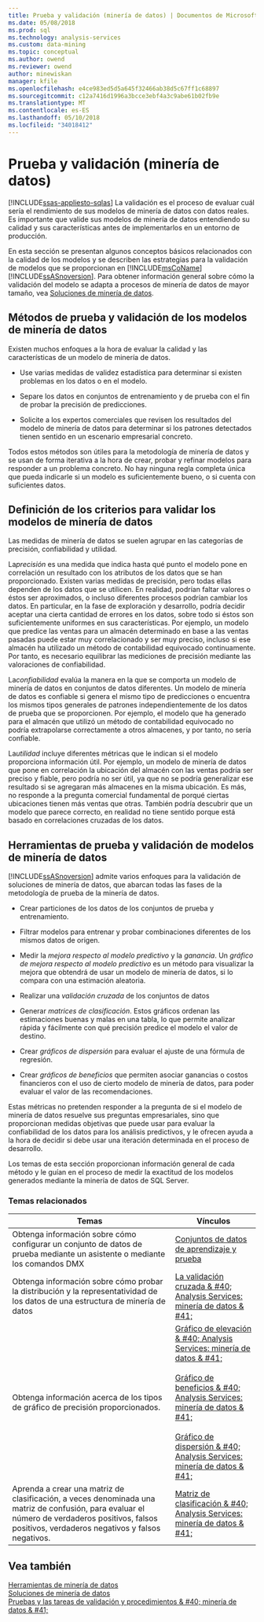 ```yaml
---
title: Prueba y validación (minería de datos) | Documentos de Microsoft
ms.date: 05/08/2018
ms.prod: sql
ms.technology: analysis-services
ms.custom: data-mining
ms.topic: conceptual
ms.author: owend
ms.reviewer: owend
author: minewiskan
manager: kfile
ms.openlocfilehash: e4ce983ed5d5a645f32466ab38d5c67ff1c68897
ms.sourcegitcommit: c12a7416d1996a3bcce3ebf4a3c9abe61b02fb9e
ms.translationtype: MT
ms.contentlocale: es-ES
ms.lasthandoff: 05/10/2018
ms.locfileid: "34018412"
---
```

# <a name="testing-and-validation-data-mining"></a>Prueba y validación (minería de datos)
[!INCLUDE[ssas-appliesto-sqlas](../../includes/ssas-appliesto-sqlas.md)]
  La validación es el proceso de evaluar cuál sería el rendimiento de sus modelos de minería de datos con datos reales. Es importante que valide sus modelos de minería de datos entendiendo su calidad y sus características antes de implementarlos en un entorno de producción.  
  
 En esta sección se presentan algunos conceptos básicos relacionados con la calidad de los modelos y se describen las estrategias para la validación de modelos que se proporcionan en [!INCLUDE[msCoName](../../includes/msconame-md.md)] [!INCLUDE[ssASnoversion](../../includes/ssasnoversion-md.md)]. Para obtener información general sobre cómo la validación del modelo se adapta a procesos de minería de datos de mayor tamaño, vea [Soluciones de minería de datos](../../analysis-services/data-mining/data-mining-solutions.md).  
  
## <a name="methods-for-testing-and-validation-of-data-mining-models"></a>Métodos de prueba y validación de los modelos de minería de datos  
 Existen muchos enfoques a la hora de evaluar la calidad y las características de un modelo de minería de datos.  
  
-   Use varias medidas de validez estadística para determinar si existen problemas en los datos o en el modelo.  
  
-   Separe los datos en conjuntos de entrenamiento y de prueba con el fin de probar la precisión de predicciones.  
  
-   Solicite a los expertos comerciales que revisen los resultados del modelo de minería de datos para determinar si los patrones detectados tienen sentido en un escenario empresarial concreto.  
  
 Todos estos métodos son útiles para la metodología de minería de datos y se usan de forma iterativa a la hora de crear, probar y refinar modelos para responder a un problema concreto. No hay ninguna regla completa única que pueda indicarle si un modelo es suficientemente bueno, o si cuenta con suficientes datos.  
  
## <a name="definition-of-criteria-for-validating-data-mining-models"></a>Definición de los criterios para validar los modelos de minería de datos  
 Las medidas de minería de datos se suelen agrupar en las categorías de precisión, confiabilidad y utilidad.  
  
 La*precisión* es una medida que indica hasta qué punto el modelo pone en correlación un resultado con los atributos de los datos que se han proporcionado. Existen varias medidas de precisión, pero todas ellas dependen de los datos que se utilicen. En realidad, podrían faltar valores o éstos ser aproximados, o incluso diferentes procesos podrían cambiar los datos. En particular, en la fase de exploración y desarrollo, podría decidir aceptar una cierta cantidad de errores en los datos, sobre todo si éstos son suficientemente uniformes en sus características. Por ejemplo, un modelo que predice las ventas para un almacén determinado en base a las ventas pasadas puede estar muy correlacionado y ser muy preciso, incluso si ese almacén ha utilizado un método de contabilidad equivocado continuamente. Por tanto, es necesario equilibrar las mediciones de precisión mediante las valoraciones de confiabilidad.  
  
 La*confiabilidad* evalúa la manera en la que se comporta un modelo de minería de datos en conjuntos de datos diferentes. Un modelo de minería de datos es confiable si genera el mismo tipo de predicciones o encuentra los mismos tipos generales de patrones independientemente de los datos de prueba que se proporcionen. Por ejemplo, el modelo que ha generado para el almacén que utilizó un método de contabilidad equivocado no podría extrapolarse correctamente a otros almacenes, y por tanto, no sería confiable.  
  
 La*utilidad* incluye diferentes métricas que le indican si el modelo proporciona información útil. Por ejemplo, un modelo de minería de datos que pone en correlación la ubicación del almacén con las ventas podría ser preciso y fiable, pero podría no ser útil, ya que no se podría generalizar ese resultado si se agregaran más almacenes en la misma ubicación. Es más, no responde a la pregunta comercial fundamental de porqué ciertas ubicaciones tienen más ventas que otras. También podría descubrir que un modelo que parece correcto, en realidad no tiene sentido porque está basado en correlaciones cruzadas de los datos.  
  
## <a name="tools-for-testing-and-validation-of-mining-models"></a>Herramientas de prueba y validación de modelos de minería de datos  
 [!INCLUDE[ssASnoversion](../../includes/ssasnoversion-md.md)] admite varios enfoques para la validación de soluciones de minería de datos, que abarcan todas las fases de la metodología de prueba de la minería de datos.  
  
-   Crear particiones de los datos de los conjuntos de prueba y entrenamiento.  
  
-   Filtrar modelos para entrenar y probar combinaciones diferentes de los mismos datos de origen.  
  
-   Medir la *mejora respecto al modelo predictivo* y la *ganancia*. Un *gráfico de mejora respecto al modelo predictivo* es un método para visualizar la mejora que obtendrá de usar un modelo de minería de datos, si lo compara con una estimación aleatoria.  
  
-   Realizar una *validación cruzada* de los conjuntos de datos  
  
-   Generar *matrices de clasificación*. Estos gráficos ordenan las estimaciones buenas y malas en una tabla, lo que permite analizar rápida y fácilmente con qué precisión predice el modelo el valor de destino.  
  
-   Crear *gráficos de dispersión* para evaluar el ajuste de una fórmula de regresión.  
  
-   Crear *gráficos de beneficios* que permiten asociar ganancias o costos financieros con el uso de cierto modelo de minería de datos, para poder evaluar el valor de las recomendaciones.  
  
 Estas métricas no pretenden responder a la pregunta de si el modelo de minería de datos resuelve sus preguntas empresariales, sino que proporcionan medidas objetivas que puede usar para evaluar la confiabilidad de los datos para los análisis predictivos, y le ofrecen ayuda a la hora de decidir si debe usar una iteración determinada en el proceso de desarrollo.  
  
 Los temas de esta sección proporcionan información general de cada método y le guían en el proceso de medir la exactitud de los modelos generados mediante la minería de datos de SQL Server.  
  
### <a name="related-topics"></a>Temas relacionados  
  
|Temas|Vínculos|  
|------------|-----------|  
|Obtenga información sobre cómo configurar un conjunto de datos de prueba mediante un asistente o mediante los comandos DMX|[Conjuntos de datos de aprendizaje y prueba](../../analysis-services/data-mining/training-and-testing-data-sets.md)|  
|Obtenga información sobre cómo probar la distribución y la representatividad de los datos de una estructura de minería de datos|[La validación cruzada & #40; Analysis Services: minería de datos & #41;](../../analysis-services/data-mining/cross-validation-analysis-services-data-mining.md)|  
|Obtenga información acerca de los tipos de gráfico de precisión proporcionados.|[Gráfico de elevación & #40; Analysis Services: minería de datos & #41;](../../analysis-services/data-mining/lift-chart-analysis-services-data-mining.md)<br /><br /> [Gráfico de beneficios & #40; Analysis Services: minería de datos & #41;](../../analysis-services/data-mining/profit-chart-analysis-services-data-mining.md)<br /><br /> [Gráfico de dispersión & #40; Analysis Services: minería de datos & #41;](../../analysis-services/data-mining/scatter-plot-analysis-services-data-mining.md)|  
|Aprenda a crear una matriz de clasificación, a veces denominada una matriz de confusión, para evaluar el número de verdaderos positivos, falsos positivos, verdaderos negativos y falsos negativos.|[Matriz de clasificación & #40; Analysis Services: minería de datos & #41;](../../analysis-services/data-mining/classification-matrix-analysis-services-data-mining.md)|  
  
## <a name="see-also"></a>Vea también  
 [Herramientas de minería de datos](../../analysis-services/data-mining/data-mining-tools.md)   
 [Soluciones de minería de datos](../../analysis-services/data-mining/data-mining-solutions.md)   
 [Pruebas y las tareas de validación y procedimientos & #40; minería de datos & #41;](../../analysis-services/data-mining/testing-and-validation-tasks-and-how-tos-data-mining.md)  
  
  
